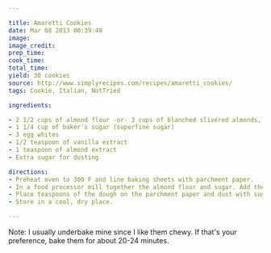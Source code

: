 ```yaml
---

title: Amaretti Cookies
date: Mar 08 2013 00:39:40
image:
image_credit:
prep_time:
cook_time:
total_time:
yield: 30 cookies
source: http://www.simplyrecipes.com/recipes/amaretti_cookies/
tags: Cookie, Italian, NotTried

ingredients:

- 2 1/2 cups of almond flour -or- 3 cups of blanched slivered almonds, finely ground up
- 1 1/4 cup of baker's sugar (superfine sugar)
- 3 egg whites
- 1/2 teaspoon of vanilla extract
- 1 teaspoon of almond extract
- Extra sugar for dusting

directions:
- Preheat oven to 300 F and line baking sheets with parchment paper.
- In a food processor mill together the almond flour and sugar. Add the vanilla and almond extract and pulse for a few seconds. Add the eggs, one at a time, and continue to process until the dough is smooth.
- Place teaspoons of the dough on the parchment paper and dust with sugar. Bake for 24-30 minutes or until golden brown. Cool completely before serving. They will be slightly chewy at first, but they will be nicely crispy as a day or two goes by.
- Store in a cool, dry place.

---
```

Note: I usually underbake mine since I like them chewy. If that's your preference, bake them for about 20-24 minutes.